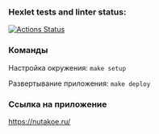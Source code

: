 ### Hexlet tests and linter status:
[![Actions Status](https://github.com/kochev2t/devops-for-programmers-project-77/actions/workflows/hexlet-check.yml/badge.svg)](https://github.com/kochev2t/devops-for-programmers-project-77/actions)

### Команды






Настройка окружения: `make setup`

Развертывание приложения: `make deploy`

### Ссылка на приложение

https://nutakoe.ru/